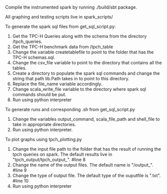 Compile the instrumented spark by running ./build/sbt package.

All graphing and testing scripts live in spark_scripts/

To generate the spark sql files from get_sql_script.py:
1. Get the TPC-H Queries along with the schema from the directory /tpch_queries.
2. Get the TPC-H benchmark data from /tpch_table
3. Change the variable createtablefile to point to the folder that has the TPC-H schemas.sql.
4. Change the csv_file variable to point to the directory that contains all the tables.
5. Create a directory to populate the spark sql commands and change the string that path lib.Path takes in to point to this directory.
6. Replace the file_name variable accordingly.
7. Change scala_write_file variable to the directory where spark sql commands should be put.
8. Run using python interpreter

To generate runs and corresponding .sh from get_sql_script.py
1. Change the variables output_command, scala_file_path and shell_file to take in appropriate directories.
2. Run using python interpreter.

To plot graphs using tpch_plotting.py
1. Change the input file path to the folder that has the result of running the tpch queries on spark. The default results live in "tpch_output/tpch_output_". #line 8
2. Change the name of the output files. The default name is "/output_". #line 9
3. Change the type of output file. The default type of the ouputfile is ".txt". #line 10
2. Run using python interpreter
